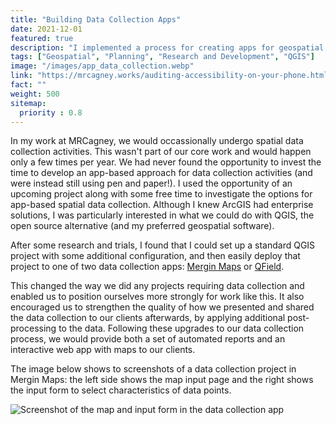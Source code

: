```yaml
---
title: "Building Data Collection Apps"
date: 2021-12-01
featured: true
description: "I implemented a process for creating apps for geospatial data collection and surveying, integrating with the open source QGIS application."
tags: ["Geospatial", "Planning", "Research and Development", "QGIS"]
image: "/images/app_data_collection.webp"
link: "https://mrcagney.works/auditing-accessibility-on-your-phone.html"
fact: ""
weight: 500
sitemap:
  priority : 0.8
---
```


In my work at MRCagney, we would occassionally undergo spatial data collection activities. This wasn't part of our core
work and would happen only a few times per year. We had never found the opportunity to invest the time to develop an
app-based approach for data collection activities (and were instead still using pen and paper!). I used the opportunity 
of an upcoming project along with some free time to investigate the options for app-based spatial data collection. 
Although I knew ArcGIS had enterprise solutions, I was particularly interested in what we could do with QGIS, the open 
source alternative (and my preferred geospatial software).

After some research and trials, I found that I could set up a standard QGIS project with some additional configuration, 
and then easily deploy that project to one of two data collection apps: [Mergin Maps](https://app.merginmaps.com/) 
or [QField](https://qfield.org/).

This changed the way we did any projects requiring data collection and enabled us to position ourselves more strongly 
for work like this. It also encouraged us to strengthen the quality of how we presented and shared the data collection 
to our clients afterwards, by applying additional post-processing to the data. Following these upgrades to our data 
collection process, we would provide both a set of automated reports and an interactive web app with maps to our clients.

The image below shows to screenshots of a data collection project in Mergin Maps: the left side shows the map input page 
and the right shows the input form to select characteristics of data points.

![Screenshot of the map and input form in the data collection app](/images/app_data_collection.webp)